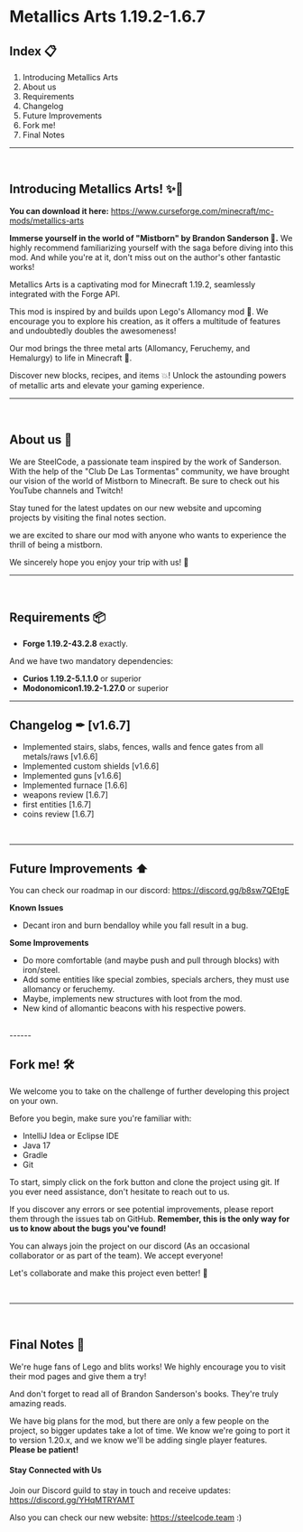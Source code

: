 # Metallics Arts 1.19.2-1.6.7



## Index 📋
1. Introducing Metallics Arts
2. About us
3. Requirements
4. Changelog
5. Future Improvements
6. Fork me!
7. Final Notes
---
<br>

## **Introducing Metallics Arts! ✨📘**

**You can download it here:** https://www.curseforge.com/minecraft/mc-mods/metallics-arts

**Immerse yourself in the world of "Mistborn" by Brandon Sanderson 💫.** We highly recommend familiarizing yourself with the saga before diving into this mod. And while you're at it, don't miss out on the author's other fantastic works!

Metallics Arts is a captivating mod for Minecraft 1.19.2, seamlessly integrated with the Forge API.

This mod is inspired by and builds upon Lego's Allomancy mod 🌟. We encourage you to explore his creation, as it offers a multitude of features and undoubtedly doubles the awesomeness!

Our mod brings the three metal arts (Allomancy, Feruchemy, and Hemalurgy) to life in Minecraft 🌌.

Discover new blocks, recipes, and items 💥! Unlock the astounding powers of metallic arts and elevate your gaming experience.
<br>

------

<br>

## **About us 🙋**
We are SteelCode, a passionate team inspired by the work of Sanderson. With the help of the "Club De Las Tormentas" community, we have brought our vision of the world of Mistborn to Minecraft. Be sure to check out his YouTube channels and Twitch!

Stay tuned for the latest updates on our new website and upcoming projects by visiting the final notes section.

we are excited to share our mod with anyone who wants to experience the thrill of being a mistborn.

We sincerely hope you enjoy your trip with us! 🎉
<br>

------

<br>

## **Requirements 📦**

- **Forge 1.19.2-43.2.8** exactly.

And we have two mandatory dependencies:
- **Curios 1.19.2-5.1.1.0** or superior
- **Modonomicon1.19.2-1.27.0** or superior

------

## **Changelog ✒ [v1.6.7]**
- Implemented stairs, slabs, fences, walls  and fence gates from all metals/raws [v1.6.6]
- Implemented custom shields [v1.6.6]
- Implemented guns [v1.6.6]
- Implemented furnace [1.6.6]
- weapons review [1.6.7]
- first entities [1.6.7]
- coins review [1.6.7]

<br>

------

## **Future Improvements ⬆️**
You can check our roadmap in our discord:
https://discord.gg/b8sw7QEtgE
<br>

**Known Issues**
- Decant iron and burn bendalloy while you fall result in a bug.

**Some Improvements**
- Do more comfortable (and maybe push and pull through blocks) with iron/steel.
- Add some entities like special zombies, specials archers, they must use allomancy or feruchemy.
- Maybe, implements new structures with loot from the mod.
- New kind of allomantic beacons with his respective powers.
<br>
------

## **Fork me! 🛠️**
We welcome you to take on the challenge of further developing this project on your own.

Before you begin, make sure you're familiar with:
- IntelliJ Idea or Eclipse IDE
- Java 17
- Gradle
- Git

To start, simply click on the fork button and clone the project using git. If you ever need assistance, don't hesitate to reach out to us.

If you discover any errors or see potential improvements, please report them through the issues tab on GitHub. **Remember, this is the only way for us to know about the bugs you've found!**

You can always join the project on our discord (As an occasional collaborator or as part of the team). We accept everyone!

Let's collaborate and make this project even better! 🌟

<br>

------

<br>

## **Final Notes 🚀**

We're huge fans of Lego and blits works! We highly encourage you to visit their mod pages and give them a try!

And don't forget to read all of Brandon Sanderson's books. They're truly amazing reads.

We have big plans for the mod, but there are only a few people on the project, so bigger updates take a lot of time. 
We know we're going to port it to version 1.20.x, and we know we'll be adding single player features. **Please be patient!**

#### **Stay Connected with Us**

Join our Discord guild to stay in touch and receive updates: https://discord.gg/YHqMTRYAMT

Also you can check our new website: https://steelcode.team :)
